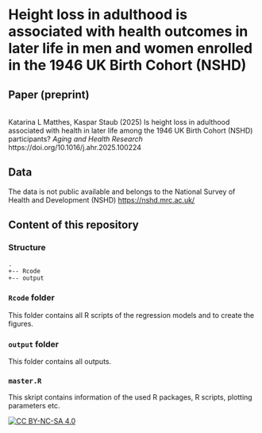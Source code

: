 # Height loss in adulthood is associated with health outcomes in later life in men and women enrolled in the 1946 UK Birth Cohort (NSHD)

## Paper (preprint)
<br >
Katarina L Matthes, Kaspar Staub (2025) Is height loss in adulthood associated with health in later life among the 1946 UK Birth Cohort (NSHD) participants? <i> Aging and Health Research </i> 
https://doi.org/10.1016/j.ahr.2025.100224

## Data

The data is not public available and belongs to the National Survey of Health and Development (NSHD)
https://nshd.mrc.ac.uk/


## Content of this repository

### Structure

```
.
+-- Rcode
+-- output

```

### `Rcode` folder 

This folder contains all R scripts of the regression models and to create the figures.

### `output` folder

This folder contains all outputs.

### `master.R` 

This skript contains information of the used R packages, R scripts, plotting parameters etc.

[![CC BY-NC-SA 4.0][cc-by-nc-sa-image]][cc-by-nc-sa]

[cc-by-nc-sa]: http://creativecommons.org/licenses/by-nc-sa/4.0/
[cc-by-nc-sa-image]: https://licensebuttons.net/l/by-nc-sa/4.0/88x31.png

